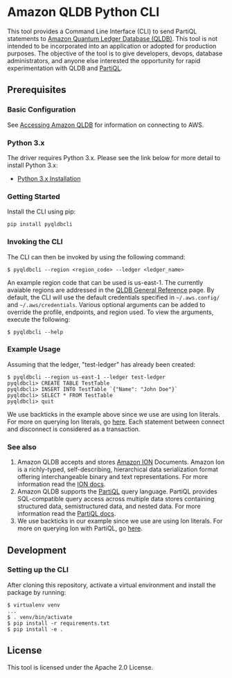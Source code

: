 # Amazon QLDB Python CLI

This tool provides a Command Line Interface (CLI) to send PartiQL statements to [Amazon Quantum Ledger Database (QLDB)](https://aws.amazon.com/qldb/). 
 This tool is not intended to be incorporated into an application or adopted for production purposes. 
 The objective of the tool is to give developers, devops, database administrators, and anyone else interested the opportunity for rapid experimentation with QLDB and [PartiQL](https://docs.aws.amazon.com/qldb/latest/developerguide/ql-reference.html). 
## Prerequisites

### Basic Configuration

See [Accessing Amazon QLDB](https://docs.aws.amazon.com/qldb/latest/developerguide/accessing.html) for information on connecting to AWS.

### Python 3.x

The driver requires Python 3.x. Please see the link below for more detail to install Python 3.x:

* [Python 3.x Installation](https://www.python.org/downloads/)


### Getting Started
Install the CLI using pip:

```pip install pyqldbcli```

### Invoking the CLI
The CLI can then be invoked by using the following command:

```shell
$ pyqldbcli --region <region_code> --ledger <ledger_name>
```
An example region code that can be used is us-east-1.
The currently avaiable regions are addressed in the [QLDB General Reference](https://docs.aws.amazon.com/general/latest/gr/qldb.html) page.
By default, the CLI will use the default credentials specified in `~/.aws.config/` and `~/.aws/credentials`. Various optional arguments can be added to override the profile, endpoints, and region used. To view the arguments, execute the following:

```shell
$ pyqldbcli --help
```

### Example Usage
Assuming that the ledger, "test-ledger" has already been created:
```shell
$ pyqldbcli --region us-east-1 --ledger test-ledger
pyqldbcli> CREATE TABLE TestTable
pyqldbcli> INSERT INTO TestTable `{"Name": "John Doe"}` 
pyqldbcli> SELECT * FROM TestTable
pyqldbcli> quit
```
We use backticks in the example above since we use are using Ion literals. For more on querying Ion literals, go [here](https://docs.aws.amazon.com/qldb/latest/developerguide/ql-reference.query.html).
Each statement between connect and disconnect is considered as a transaction.

### See also

1. Amazon QLDB accepts and stores [Amazon ION](http://amzn.github.io/ion-docs/) Documents. Amazon Ion is a richly-typed, self-describing, hierarchical data serialization format offering interchangeable binary and text representations. For more information read the [ION docs](https://readthedocs.org/projects/ion-python/).
2. Amazon QLDB supports the [PartiQL](https://partiql.org/) query language. PartiQL provides SQL-compatible query access across multiple data stores containing structured data, semistructured data, and nested data. For more information read the [PartiQL docs](https://partiql.org/docs.html).
3. We use backticks in our example since we use are using Ion literals. For more on querying Ion with PartiQL, go [here](https://docs.aws.amazon.com/qldb/latest/developerguide/ql-reference.query.html).

## Development
### Setting up the CLI

After cloning this repository, activate a virtual environment and install the package by running:
```shell
$ virtualenv venv
...
$ . venv/bin/activate
$ pip install -r requirements.txt
$ pip install -e .
```

## License

This tool is licensed under the Apache 2.0 License.
